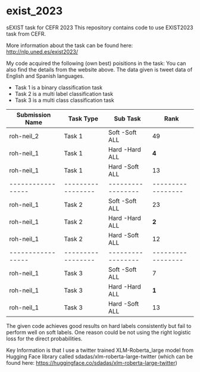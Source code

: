 # exist_2023
sEXIST task for CEFR 2023
This repository contains code to use EXIST2023 task from CEFR. 

More information about the task can be found here:
http://nlp.uned.es/exist2023/

My code acquired the following (own best) poisitions in the task:
You can also find the details from the website above.
The data given is tweet data of English and Spanish languages.

- Task 1 is a binary classification task 
- Task 2 is a multi label classification task
- Task 3 is a multi class classification task

| Submission Name | Task Type				|Sub Task 				|Rank 						|
|-----------------|-----------------|-----------------|-----------------|
| roh-neil_2 			|Task 1						| Soft -Soft ALL  |49|
| roh-neil_1 			|Task 1						| Hard -Hard ALL	|**4**|
| roh-neil_1 			|Task 1						| Hard -Soft ALL	|13|
|-----------------|-----------------|-----------------|-----------------|
| roh-neil_1 			|Task 2						| Soft -Soft ALL  |23|
| roh-neil_1 			|Task 2						| Hard -Hard ALL	|**2**|
| roh-neil_1 			|Task 2						| Hard -Soft ALL	|12|
|-----------------|-----------------|-----------------|-----------------|
| roh-neil_1 			|Task 3						| Soft -Soft ALL  |7|
| roh-neil_1 			|Task 3						| Hard -Hard ALL	|**1**|
| roh-neil_1 			|Task 3						| Hard -Soft ALL	|13|

The given code achieves good results on hard labels consistently but fail to perform well on soft labels. One reason could be not using the right logistic loss for the direct probabilities.

Key Information is that I use a twitter trained XLM-Roberta_large model from Hugging Face library called sdadas/xlm-roberta-large-twitter (which can be found here: https://huggingface.co/sdadas/xlm-roberta-large-twitter)
